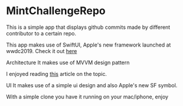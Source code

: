 # MintChallengeRepo

This is a simple app that displays github commits made by different contributor to a certain repo.


This app makes use of SwiftUI, Apple's new framework launched at wwdc2019.
Check it out [here](https://www.youtube.com/watch?v=_1_XkeFUUME&t=708s)

Architecture
It makes use of MVVM design pattern

I enjoyed reading [this](https://medium.com/better-programming/mvvm-in-ios-from-net-perspective-580eb7f4f129) article on the topic.


UI
It makes use of a simple ui design and also Apple's new SF symbol.



With a simple clone you have it running on your mac/iphone, enjoy
